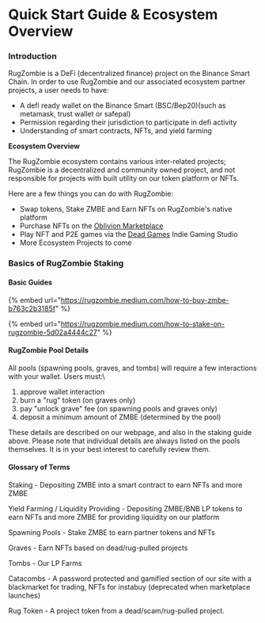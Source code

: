 # Quick Start Guide & Ecosystem Overview

### **Introduction**

RugZombie is a DeFi (decentralized finance) project on the Binance Smart Chain. In order to use RugZombie and our associated ecosystem partner projects, a user needs to have:&#x20;

* A defi ready wallet on the Binance Smart (BSC/Bep20)(such as metamask, trust wallet or safepal)&#x20;
* Permission regarding their jurisdiction to participate in defi activity
* Understanding of smart contracts, NFTs, and yield farming

**Ecosystem Overview**

The RugZombie ecosystem contains various inter-related projects; RugZombie is a decentralized and community owned project, and not responsible for projects with built utility on our token platform or NFTs.

Here are a few things you can do with RugZombie:&#x20;

* Swap tokens, Stake ZMBE and Earn NFTs on RugZombie's native platform
* Purchase NFTs on the [Oblivion Marketplace](../nft-marketplace-+-gamefi-services/oblivion-nft-marketplace/)
* Play NFT and P2E games via the [Dead Games](../nft-marketplace-+-gamefi-services/) Indie Gaming Studio
* More Ecosystem Projects to come

### **Basics of RugZombie Staking**

#### **Basic Guides**

{% embed url="https://rugzombie.medium.com/how-to-buy-zmbe-b763c2b3185f" %}

{% embed url="https://rugzombie.medium.com/how-to-stake-on-rugzombie-5d02a4444c27" %}

#### RugZombie Pool Details

All pools (spawning pools, graves, and tombs) will require a few interactions with your wallet. Users must:\


1. approve wallet interaction
2. burn a "rug" token (on graves only)&#x20;
3. pay "unlock grave" fee (on spawning pools and graves only)
4. deposit a minimum amount of ZMBE (determined by the pool)&#x20;

These details are described on our webpage, and also in the staking guide above. Please note that individual details are always listed on the pools themselves. It is in your best interest to carefully review them.



#### Glossary of Terms

Staking - Depositing ZMBE into a smart contract to earn NFTs and more ZMBE

Yield Farming / Liquidity Providing - Depositing ZMBE/BNB LP tokens to earn NFTs and more ZMBE for providing liquidity on our platform

Spawning Pools - Stake ZMBE to earn partner tokens and NFTs

Graves - Earn NFTs based on dead/rug-pulled projects&#x20;

Tombs - Our LP Farms

Catacombs - A password protected and gamified section of our site with a blackmarket for trading, NFTs for instabuy (deprecated when marketplace launches)&#x20;

Rug Token - A project token from a dead/scam/rug-pulled project.&#x20;

